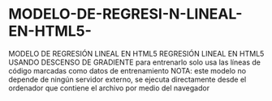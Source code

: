 # MODELO-DE-REGRESI-N-LINEAL-EN-HTML5-
MODELO DE REGRESIÓN LINEAL EN HTML5 
 REGRESIÓN LINEAL EN HTML5  USANDO DESCENSO DE GRADIENTE 
para entrenarlo solo usa las líneas de código marcadas como datos de entrenamiento 
NOTA: este modelo no depende de ningún servidor externo, se ejecuta directamente desde el ordenador que contiene el archivo por medio del navegador 
